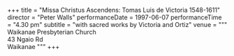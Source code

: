 +++
title = "Missa Christus Ascendens: Tomas Luis de Victoria 1548-1611"
director = "Peter Walls"
performanceDate = 1997-06-07
performanceTime = "4.30 pm"
subtitle = "with sacred works by Victoria and Ortiz"
venue = """
Waikanae Presbyterian Church  
43 Ngaio Rd  
Waikanae
"""
+++


